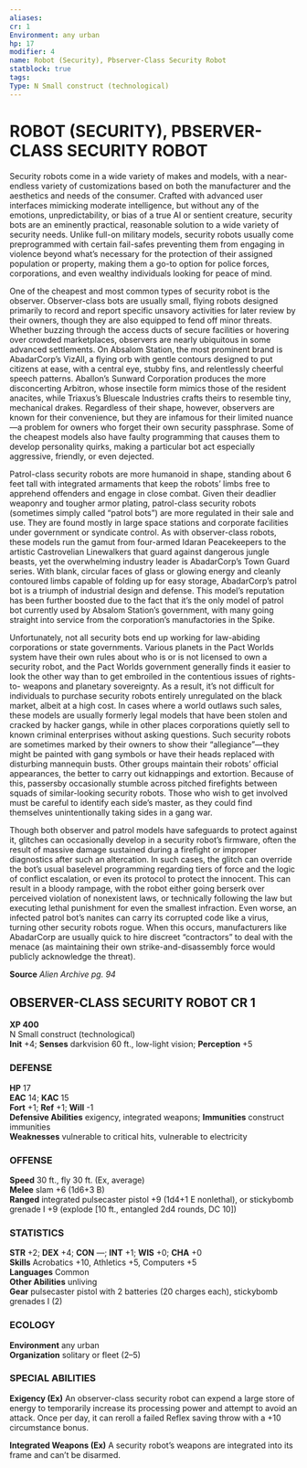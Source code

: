 ```yaml
---
aliases: 
cr: 1
Environment: any urban
hp: 17
modifier: 4
name: Robot (Security), Pbserver-Class Security Robot
statblock: true
tags: 
Type: N Small construct (technological)  
---
```

# ROBOT (SECURITY), PBSERVER-CLASS SECURITY ROBOT
Security robots come in a wide variety of makes and models, with a near-endless variety of customizations based on both the manufacturer and the aesthetics and needs of the consumer. Crafted with advanced user interfaces mimicking moderate intelligence, but without any of the emotions, unpredictability, or bias of a true AI or sentient creature, security bots are an eminently practical, reasonable solution to a wide variety of security needs. Unlike full-on military models, security robots usually come preprogrammed with certain fail-safes preventing them from engaging in violence beyond what’s necessary for the protection of their assigned population or property, making them a go-to option for police forces, corporations, and even wealthy individuals looking for peace of mind.

One of the cheapest and most common types of security robot is the observer. Observer-class bots are usually small, flying robots designed primarily to record and report specific unsavory activities for later review by their owners, though they are also equipped to fend off minor threats. Whether buzzing through the access ducts of secure facilities or hovering over crowded marketplaces, observers are nearly ubiquitous in some advanced settlements. On Absalom Station, the most prominent brand is AbadarCorp’s VizAll, a flying orb with gentle contours designed to put citizens at ease, with a central eye, stubby fins, and relentlessly cheerful speech patterns. Aballon’s Sunward Corporation produces the more disconcerting Arbitron, whose insectile form mimics those of the resident anacites, while Triaxus’s Bluescale Industries crafts theirs to resemble tiny, mechanical drakes. Regardless of their shape, however, observers are known for their convenience, but they are infamous for their limited nuance—a problem for owners who forget their own security passphrase. Some of the cheapest models also have faulty programming that causes them to develop personality quirks, making a particular bot act especially aggressive, friendly, or even dejected.

Patrol-class security robots are more humanoid in shape, standing about 6 feet tall with integrated armaments that keep the robots’ limbs free to apprehend offenders and engage in close combat. Given their deadlier weaponry and tougher armor plating, patrol-class security robots (sometimes simply called “patrol bots”) are more regulated in their sale and use. They are found mostly in large space stations and corporate facilities under government or syndicate control. As with observer-class robots, these models run the gamut from four-armed Idaran Peacekeepers to the artistic Castrovelian Linewalkers that guard against dangerous jungle beasts, yet the overwhelming industry leader is AbadarCorp’s Town Guard series. With blank, circular faces of glass or glowing energy and cleanly contoured limbs capable of folding up for easy storage, AbadarCorp’s patrol bot is a triumph of industrial design and defense. This model’s reputation has been further boosted due to the fact that it’s the only model of patrol bot currently used by Absalom Station’s government, with many going straight into service from the corporation’s manufactories in the Spike.

Unfortunately, not all security bots end up working for law-abiding corporations or state governments. Various planets in the Pact Worlds system have their own rules about who is or is not licensed to own a security robot, and the Pact Worlds government generally finds it easier to look the other way than to get embroiled in the contentious issues of rights-to- weapons and planetary sovereignty. As a result, it’s not difficult for individuals to purchase security robots entirely unregulated on the black market, albeit at a high cost. In cases where a world outlaws such sales, these models are usually formerly legal models that have been stolen and cracked by hacker gangs, while in other places corporations quietly sell to known criminal enterprises without asking questions. Such security robots are sometimes marked by their owners to show their “allegiance”—they might be painted with gang symbols or have their heads replaced with disturbing mannequin busts. Other groups maintain their robots’ official appearances, the better to carry out kidnappings and extortion. Because of this, passersby occasionally stumble across pitched firefights between squads of similar-looking security robots. Those who wish to get involved must be careful to identify each side’s master, as they could find themselves unintentionally taking sides in a gang war.

Though both observer and patrol models have safeguards to protect against it, glitches can occasionally develop in a security robot’s firmware, often the result of massive damage sustained during a firefight or improper diagnostics after such an altercation. In such cases, the glitch can override the bot’s usual baselevel programming regarding tiers of force and the logic of conflict escalation, or even its protocol to protect the innocent. This can result in a bloody rampage, with the robot either going berserk over perceived violation of nonexistent laws, or technically following the law but executing lethal punishment for even the smallest infraction. Even worse, an infected patrol bot’s nanites can carry its corrupted code like a virus, turning other security robots rogue. When this occurs, manufacturers like AbadarCorp are usually quick to hire discreet “contractors” to deal with the menace (as maintaining their own strike-and-disassembly force would publicly acknowledge the threat).

**Source** _Alien Archive pg. 94_

## OBSERVER-CLASS SECURITY ROBOT CR 1

**XP 400**  
N Small construct (technological)  
**Init** +4; **Senses** darkvision 60 ft., low-light vision; **Perception** +5  

### DEFENSE

**HP** 17  
**EAC** 14; **KAC** 15  
**Fort** +1; **Ref** +1; **Will** -1  
**Defensive Abilities** exigency, integrated weapons; **Immunities** construct immunities  
**Weaknesses** vulnerable to critical hits, vulnerable to electricity

### OFFENSE

**Speed** 30 ft., fly 30 ft. (Ex, average)  
**Melee** slam +6 (1d6+3 B)  
**Ranged** integrated pulsecaster pistol +9 (1d4+1 E nonlethal), or stickybomb grenade I +9 (explode \[10 ft., entangled 2d4 rounds, DC 10\])

### STATISTICS

**STR** +2; **DEX** +4; **CON** —; **INT** +1; **WIS** +0; **CHA** +0  
**Skills** Acrobatics +10, Athletics +5, Computers +5  
**Languages** Common  
**Other Abilities** unliving  
**Gear** pulsecaster pistol with 2 batteries (20 charges each), stickybomb grenades I (2)

### ECOLOGY

**Environment** any urban  
**Organization** solitary or fleet (2–5)

### SPECIAL ABILITIES

**Exigency (Ex)** An observer-class security robot can expend a large store of energy to temporarily increase its processing power and attempt to avoid an attack. Once per day, it can reroll a failed Reflex saving throw with a +10 circumstance bonus.

**Integrated Weapons (Ex)** A security robot’s weapons are integrated into its frame and can’t be disarmed.
